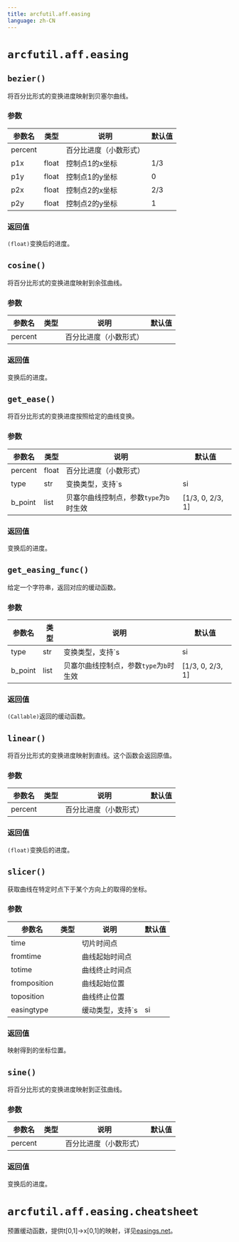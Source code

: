 ```yaml
---
title: arcfutil.aff.easing
language: zh-CN
---
```


# `arcfutil.aff.easing`

## `bezier()`

将百分比形式的变换进度映射到贝塞尔曲线。

### 参数

|参数名|类型|说明|默认值|
|--|--|--|--|
|percent||百分比进度（小数形式）|
|p1x|float|控制点1的x坐标|1/3|
|p1y|float|控制点1的y坐标|0|
|p2x|float|控制点2的x坐标|2/3|
|p2y|float|控制点2的y坐标|1|

### 返回值

`(float)`变换后的进度。

## `cosine()`

将百分比形式的变换进度映射到余弦曲线。

### 参数

|参数名|类型|说明|默认值|
|--|--|--|--|
|percent||百分比进度（小数形式）|

### 返回值

变换后的进度。

## `get_ease()`

将百分比形式的变换进度按照给定的曲线变换。

### 参数

|参数名|类型|说明|默认值|
|--|--|--|--|
|percent|float|百分比进度（小数形式）|
|type|str|变换类型，支持`s|si|so|b`|
|b_point|list|贝塞尔曲线控制点，参数`type`为`b`时生效|[1/3, 0, 2/3, 1]|

### 返回值

变换后的进度。

## `get_easing_func()`

给定一个字符串，返回对应的缓动函数。

### 参数

|参数名|类型|说明|默认值|
|--|--|--|--|
|type|str|变换类型，支持`s|si|so|b`|
|b_point|list|贝塞尔曲线控制点，参数`type`为`b`时生效|[1/3, 0, 2/3, 1]|

### 返回值

`(Callable)`返回的缓动函数。

## `linear()`

将百分比形式的变换进度映射到直线。这个函数会返回原值。

### 参数

|参数名|类型|说明|默认值|
|--|--|--|--|
|percent||百分比进度（小数形式）|

### 返回值

`(float)`变换后的进度。

## `slicer()`

获取曲线在特定时点下于某个方向上的取得的坐标。

### 参数

|参数名|类型|说明|默认值|
|--|--|--|--|
|time||切片时间点|
|fromtime||曲线起始时间点|
|totime||曲线终止时间点|
|fromposition||曲线起始位置|
|toposition||曲线终止位置|
|easingtype||缓动类型，支持`s|si|so|b`/缓动函数|s|

### 返回值

映射得到的坐标位置。

## `sine()`

将百分比形式的变换进度映射到正弦曲线。

### 参数

|参数名|类型|说明|默认值|
|--|--|--|--|
|percent||百分比进度（小数形式）|

### 返回值

变换后的进度。

# `arcfutil.aff.easing.cheatsheet`

预置缓动函数，提供t[0,1]->x[0,1]的映射，详见[easings.net](https://easings.net/)。

